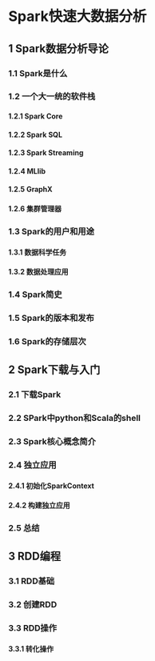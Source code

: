 # Spark快速大数据分析

## 1 Spark数据分析导论

### 1.1 Spark是什么

### 1.2 一个大一统的软件栈

#### 1.2.1 Spark Core

#### 1.2.2 Spark SQL

#### 1.2.3 Spark Streaming

#### 1.2.4 MLlib

#### 1.2.5 GraphX

#### 1.2.6 集群管理器

### 1.3 Spark的用户和用途

#### 1.3.1 数据科学任务

#### 1.3.2 数据处理应用

### 1.4 Spark简史

### 1.5 Spark的版本和发布

### 1.6 Spark的存储层次

## 2 Spark下载与入门

### 2.1 下载Spark

### 2.2 SPark中python和Scala的shell

### 2.3 Spark核心概念简介

### 2.4 独立应用

#### 2.4.1 初始化SparkContext

#### 2.4.2 构建独立应用

### 2.5 总结

## 3 RDD编程

### 3.1 RDD基础

### 3.2 创建RDD

### 3.3 RDD操作

#### 3.3.1 转化操作

